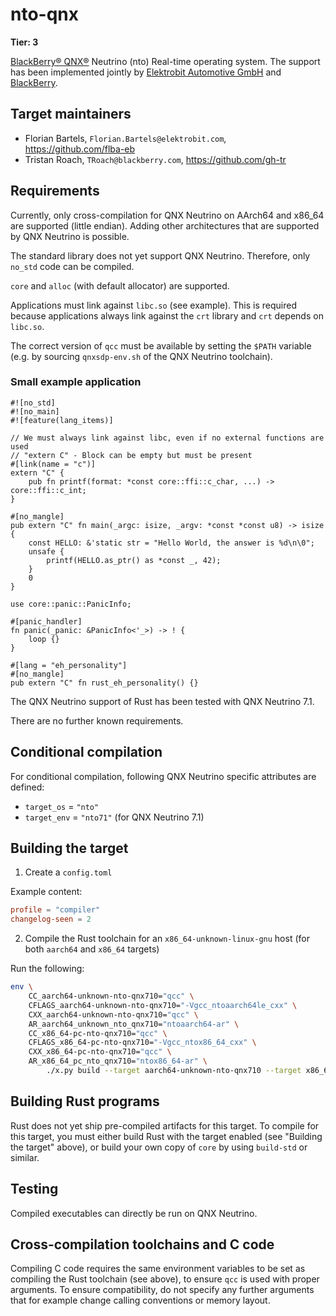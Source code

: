# nto-qnx

**Tier: 3**

[BlackBerry® QNX®][BlackBerry] Neutrino (nto) Real-time operating system.
The support has been implemented jointly by [Elektrobit Automotive GmbH][Elektrobit]
and [BlackBerry][BlackBerry].

[BlackBerry]: https://blackberry.qnx.com
[Elektrobit]: https://www.elektrobit.com

## Target maintainers

- Florian Bartels, `Florian.Bartels@elektrobit.com`, https://github.com/flba-eb
- Tristan Roach, `TRoach@blackberry.com`, https://github.com/gh-tr

## Requirements

Currently, only cross-compilation for QNX Neutrino on AArch64 and x86_64 are supported (little endian).
Adding other architectures that are supported by QNX Neutrino is possible.

The standard library does not yet support QNX Neutrino. Therefore, only `no_std` code can
be compiled.

`core` and `alloc` (with default allocator) are supported.

Applications must link against `libc.so` (see example). This is required because applications
always link against the `crt` library and `crt` depends on `libc.so`.

The correct version of `qcc` must be available by setting the `$PATH` variable (e.g. by sourcing `qnxsdp-env.sh` of the
QNX Neutrino toolchain).

### Small example application

```rust,ignore (platform-specific)
#![no_std]
#![no_main]
#![feature(lang_items)]

// We must always link against libc, even if no external functions are used
// "extern C" - Block can be empty but must be present
#[link(name = "c")]
extern "C" {
    pub fn printf(format: *const core::ffi::c_char, ...) -> core::ffi::c_int;
}

#[no_mangle]
pub extern "C" fn main(_argc: isize, _argv: *const *const u8) -> isize {
    const HELLO: &'static str = "Hello World, the answer is %d\n\0";
    unsafe {
        printf(HELLO.as_ptr() as *const _, 42);
    }
    0
}

use core::panic::PanicInfo;

#[panic_handler]
fn panic(_panic: &PanicInfo<'_>) -> ! {
    loop {}
}

#[lang = "eh_personality"]
#[no_mangle]
pub extern "C" fn rust_eh_personality() {}
```

The QNX Neutrino support of Rust has been tested with QNX Neutrino 7.1.

There are no further known requirements.

## Conditional compilation

For conditional compilation, following QNX Neutrino specific attributes are defined:

- `target_os` = `"nto"`
- `target_env` = `"nto71"` (for QNX Neutrino 7.1)

## Building the target

1. Create a `config.toml`

Example content:

```toml
profile = "compiler"
changelog-seen = 2
```

2. Compile the Rust toolchain for an `x86_64-unknown-linux-gnu` host (for both `aarch64` and `x86_64` targets)

Run the following:

```bash
env \
    CC_aarch64-unknown-nto-qnx710="qcc" \
    CFLAGS_aarch64-unknown-nto-qnx710="-Vgcc_ntoaarch64le_cxx" \
    CXX_aarch64-unknown-nto-qnx710="qcc" \
    AR_aarch64_unknown_nto_qnx710="ntoaarch64-ar" \
    CC_x86_64-pc-nto-qnx710="qcc" \
    CFLAGS_x86_64-pc-nto-qnx710="-Vgcc_ntox86_64_cxx" \
    CXX_x86_64-pc-nto-qnx710="qcc" \
    AR_x86_64_pc_nto_qnx710="ntox86_64-ar" \
        ./x.py build --target aarch64-unknown-nto-qnx710 --target x86_64-pc-nto-qnx710 --target x86_64-unknown-linux-gnu rustc library/core library/alloc/
```

## Building Rust programs

Rust does not yet ship pre-compiled artifacts for this target. To compile for this target, you must either build Rust with the target enabled (see "Building the target" above), or build your own copy of  `core` by using
`build-std` or similar.

## Testing

Compiled executables can directly be run on QNX Neutrino.

## Cross-compilation toolchains and C code

Compiling C code requires the same environment variables to be set as compiling the Rust toolchain (see above), to ensure `qcc` is used with proper arguments. To ensure compatibility, do not specify any further arguments that for example change calling conventions or memory layout.
